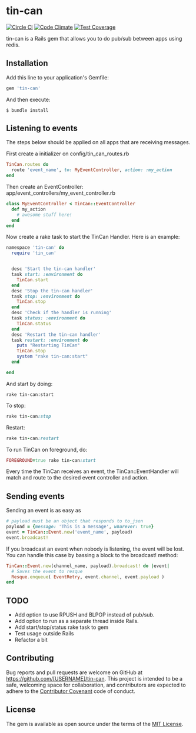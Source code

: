 # tin-can
[![Circle CI](https://circleci.com/gh/HealthWave/tin-can.svg?style=svg)](https://circleci.com/gh/HealthWave/tin-can)
[![Code Climate](https://codeclimate.com/github/HealthWave/tin-can/badges/gpa.svg)](https://codeclimate.com/github/HealthWave/tin-can)
[![Test Coverage](https://codeclimate.com/github/HealthWave/tin-can/badges/coverage.svg)](https://codeclimate.com/github/HealthWave/tin-can/coverage)

tin-can is a Rails gem that allows you to do pub/sub between apps using redis.


## Installation

Add this line to your application's Gemfile:

```ruby
gem 'tin-can'
```

And then execute:

    $ bundle install


## Listening to events
The steps below should be applied on all apps that are receiving messages.

First create a initializer on config/tin_can_routes.rb

```ruby
TinCan.routes do
  route 'event_name', to: MyEventController, action: :my_action
end
```

Then create an EventController: app/event_controllers/my_event_controller.rb
```ruby
class MyEventController < TinCan::EventController
  def my_action
    # awesome stuff here!
  end
end
```

Now create a rake task to start the TinCan Handler. Here is an example:
```ruby
namespace 'tin-can' do
  require 'tin_can'


  desc 'Start the tin-can handler'
  task start: :environment do
    TinCan.start
  end
  desc 'Stop the tin-can handler'
  task stop: :environment do
    TinCan.stop
  end
  desc 'Check if the handler is running'
  task status: :environment do
    TinCan.status
  end
  desc 'Restart the tin-can handler'
  task restart: :environment do
    puts "Restarting TinCan"
    TinCan.stop
    system "rake tin-can:start"
  end

end
```
And start by doing:
```
rake tin-can:start
```
To stop:
```ruby
rake tin-can:stop
```
Restart:
```ruby
rake tin-can:restart
```
To run TinCan on foreground, do:
```ruby
FOREGROUND=true rake tin-can:start
```
Every time the TinCan receives an event, the TinCan::EventHandler will match and route to the desired event controller and action.

## Sending events
Sending an event is as easy as
```ruby
# payload must be an object that responds to to_json
payload = {message: 'This is a message', wharever: true}
event = TinCan::Event.new('event_name', payload)
event.broadcast!
```
If you broadcast an event when nobody is listening, the event will be lost. You can handle this case by bassing a block to the broadcast! method:
```ruby
TinCan::Event.new(channel_name, payload).broadcast! do |event|
  # Saves the event to resque
  Resque.enqueue( EventRetry, event.channel, event.payload )
end
```

## TODO
- Add option to use RPUSH and BLPOP instead of pub/sub.
- Add option to run as a separate thread inside Rails.
- Add start/stop/status rake task to gem
- Test usage outside Rails
- Refactor a bit



## Contributing

Bug reports and pull requests are welcome on GitHub at https://github.com/[USERNAME]/tin-can. This project is intended to be a safe, welcoming space for collaboration, and contributors are expected to adhere to the [Contributor Covenant](contributor-covenant.org) code of conduct.


## License

The gem is available as open source under the terms of the [MIT License](http://opensource.org/licenses/MIT).


